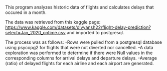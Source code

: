 This program analyzes historic data of flights and calculates delays that occured in a month.

The data was retrieved from this kaggle page: https://www.kaggle.com/datasets/divyansh22/flight-delay-prediction?select=Jan_2020_ontime.csv and imported to postgresql.

The process was as follows:
-Rows were pulled from a postgresql database using psycopg2 for flights that were not diverted nor cancelled.
-A data exploration was performed to determine if there were Null values in the corresponding columns for arrival delays and departure delays.
-Average (ratio) of delayed flights for each airline and each airport are generated.
